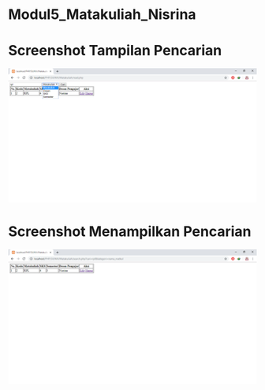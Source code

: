# Modul5_Matakuliah_Nisrina
# Screenshot Tampilan Pencarian
![alt](https://github.com/Ardananisrina/Modul5_Matakuliah_Nisrina/blob/master/1.png)
# Screenshot Menampilkan Pencarian
![alt](https://github.com/Ardananisrina/Modul5_Matakuliah_Nisrina/blob/master/2.png)
